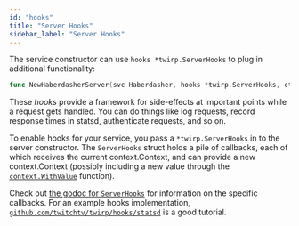 ```yaml
---
id: "hooks"
title: "Server Hooks"
sidebar_label: "Server Hooks"
---
```


The service constructor can use `hooks *twirp.ServerHooks` to plug in additional
functionality:

```go
func NewHaberdasherServer(svc Haberdasher, hooks *twirp.ServerHooks, ctxSrc ContextSource) http.Handler
```

These _hooks_ provide a framework for side-effects at important points while a
request gets handled. You can do things like log requests, record response times
in statsd, authenticate requests, and so on.

To enable hooks for your service, you pass a `*twirp.ServerHooks` in to the
server constructor. The `ServerHooks` struct holds a pile of callbacks, each of
which receives the current context.Context, and can provide a new
context.Context (possibly including a new value through the
[`context.WithValue`](https://godoc.org/golang.org/x/net/context#WithValue)
function).

Check out
[the godoc for `ServerHooks`](http://godoc.org/github.com/twitchtv/twirp#ServerHooks)
for information on the specific callbacks. For an example hooks implementation,
[`github.com/twitchtv/twirp/hooks/statsd`](https://github.com/twitchtv/twirp/blob/master/hooks/statsd/)
is a good tutorial.
